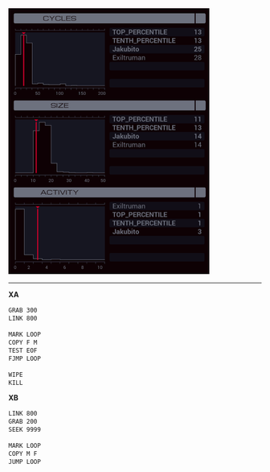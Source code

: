 <img src="histogram.png" width="400" />

---

**XA**

```
GRAB 300
LINK 800

MARK LOOP
COPY F M
TEST EOF
FJMP LOOP

WIPE
KILL
```

**XB**

```
LINK 800
GRAB 200
SEEK 9999

MARK LOOP
COPY M F
JUMP LOOP
```
